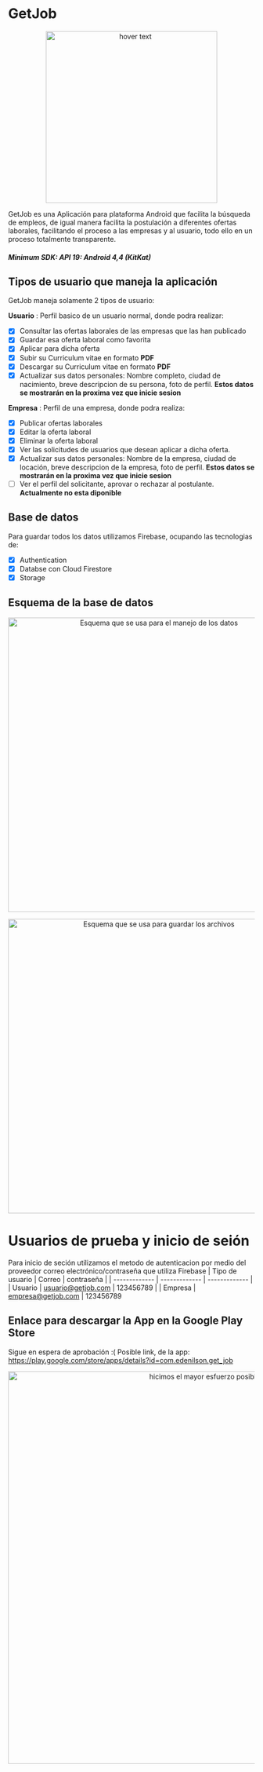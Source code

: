 # GetJob
<p align="center">
  <img src="https://firebasestorage.googleapis.com/v0/b/getjob-46015.appspot.com/o/logo.png?alt=media&token=bfac590d-1ac2-4207-bf42-9f1731b85652" width="350" title="hover text">
</p>


GetJob es una Aplicación para plataforma Android que facilita la búsqueda de empleos, de igual manera facilita la postulación a diferentes ofertas laborales, facilitando el proceso a las empresas y al usuario, todo ello en un proceso totalmente transparente. 
##### Minimum SDK: API 19: Android 4,4 (KitKat)

## Tipos de usuario que maneja la aplicación
GetJob maneja solamente 2 tipos de usuario:

**Usuario** : Perfil basico de un usuario normal, donde podra realizar:
- [x] Consultar las ofertas laborales de las empresas que las han publicado
- [x] Guardar esa oferta laboral como favorita
- [x] Aplicar para dicha oferta
- [X] Subir su Curriculum vitae en formato **PDF**
- [X] Descargar su Curriculum vitae en formato **PDF**
- [x] Actualizar sus datos personales: Nombre completo, ciudad de nacimiento, breve descripcion de su persona, foto de perfil. **Estos datos se mostrarán en la proxima vez que inicie sesion**

**Empresa** : Perfil de una empresa, donde podra realiza:
- [x] Publicar ofertas laborales
- [x] Editar la oferta laboral
- [x] Eliminar la oferta laboral
- [X] Ver las solicitudes de usuarios que desean aplicar a dicha oferta.
- [x] Actualizar sus datos personales: Nombre de la empresa, ciudad de locación, breve descripcion de la empresa, foto de perfil. **Estos datos se mostrarán en la proxima vez que inicie sesion**
- [ ] Ver el perfil del solicitante, aprovar o rechazar al postulante. **Actualmente no esta diponible**
## Base de datos
Para guardar todos los datos utilizamos Firebase, ocupando las tecnologias de:
- [x] Authentication
- [x] Databse con Cloud Firestore
- [x] Storage

## Esquema de la base de datos
<p align="center">
  <img src="https://firebasestorage.googleapis.com/v0/b/getjob-46015.appspot.com/o/esquema.png?alt=media&token=d0048802-e605-4e90-8934-573ea997a52d" width="600" title="Esquema que se usa para el manejo de los datos">
</p>

<p align="center">
  <img src="https://firebasestorage.googleapis.com/v0/b/getjob-46015.appspot.com/o/storge_esquema.png?alt=media&token=7001eb60-c3a5-480a-b06d-9a91919ad06a" width="600" title="Esquema que se usa para guardar los archivos">
</p>

# Usuarios de prueba y inicio de seión
Para inicio de seción utilizamos el metodo de autenticacion por medio del proveedor correo electrónico/contraseña que utiliza Firebase
| Tipo de usuario | Correo | contraseña |
| ------------- | ------------- | ------------- |
| Usuario   | usuario@getjob.com  | 123456789 |
| Empresa  | empresa@getjob.com  | 123456789  
## Enlace para descargar la App en la Google Play Store
Sigue en espera de aprobación :(
Posible link, de la app: https://play.google.com/store/apps/details?id=com.edenilson.get_job
<p align="center">
  <img src="https://firebasestorage.googleapis.com/v0/b/getjob-46015.appspot.com/o/captura.png?alt=media&token=1dbe37e0-59e9-4685-bf7f-78a62e5eb289" width="800"  title="hicimos el mayor esfuerzo posible :(">
</p>
